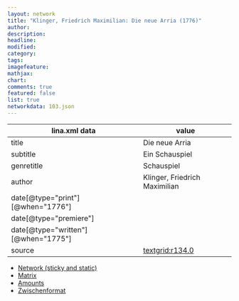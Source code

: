 ```yaml
---
layout: network
title: "Klinger, Friedrich Maximilian: Die neue Arria (1776)"
author:
description:
headline:
modified:
category:
tags:
imagefeature: 
mathjax: 
chart: 
comments: true
featured: false
list: true
networkdata: 103.json
---
```

lina.xml data  | value
------------- | -------------
title|Die neue Arria
subtitle|Ein Schauspiel
genretitle|Schauspiel
author|Klinger, Friedrich Maximilian
date[@type="print"][@when="1776"]|
date[@type="premiere"]|
date[@type="written"][@when="1775"]|
source|[textgrid:r134.0](https://textgridlab.org/1.0/tgcrud-public/rest/textgrid:r134.0/data)



* [Network (sticky and static)](/linas/network103)
* [Matrix](/linas/matrix103)
* [Amounts](/linas/amount103)
* [Zwischenformat](/linas/lina103 )
